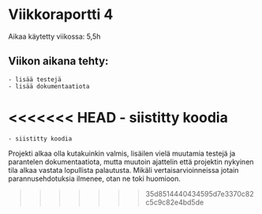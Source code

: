 # Viikkoraportti 4

Aikaa käytetty viikossa: 5,5h

## Viikon aikana tehty:

    - lisää testejä
    - lisää dokumentaatiota
<<<<<<< HEAD
    - siistitty koodia
=======
    - siistitty koodia

Projekti alkaa olla kutakuinkin valmis, lisäilen vielä muutamia testejä ja parantelen dokumentaatiota, mutta muutoin ajattelin että projektin nykyinen tila alkaa vastata lopullista palautusta. Mikäli vertaisarvioinneissa jotain parannusehdotuksia ilmenee, otan ne toki huomioon.
>>>>>>> 35d8514440434595d7e3370c82c5c9c82e4bd5de
